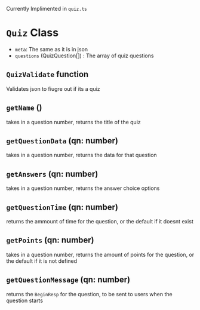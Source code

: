 Currently Implimented in `quiz.ts`

# `Quiz` Class
- `meta`: The same as it is in json
- `questions` (QuizQuestion[]) : The array of quiz questions



## `QuizValidate` function
Validates json to fiugre out if its a quiz

## `getName` ()
takes in a question number, returns the title of the quiz

## `getQuestionData` (qn: number)
takes in a question number, returns the data for that question

## `getAnswers` (qn: number)
takes in a question number, returns the answer choice options

## `getQuestionTime` (qn: number)
returns the ammount of time for the question, or the default if it doesnt exist

## `getPoints` (qn: number)
takes in a question number, returns the amount of points for the question, or the default if it is not defined

## `getQuestionMessage` (qn: number)
returns the `BeginResp` for the question, to be sent to users when the question starts


